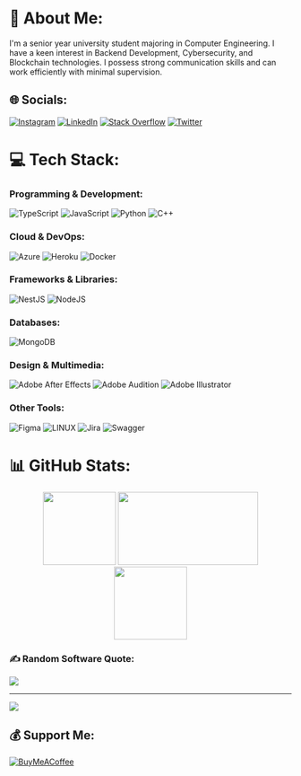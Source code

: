 # 💫 About Me:
I'm a senior year university student majoring in Computer Engineering. I have a keen interest in Backend Development, Cybersecurity, and Blockchain technologies. I possess strong communication skills and can work efficiently with minimal supervision.

## 🌐 Socials:
[![Instagram](https://img.shields.io/badge/Instagram-%23E4405F.svg?logo=Instagram&logoColor=white)](https://instagram.com/ihsanersen) [![LinkedIn](https://img.shields.io/badge/LinkedIn-%230077B5.svg?logo=linkedin&logoColor=white)](https://linkedin.com/in/-root) [![Stack Overflow](https://img.shields.io/badge/-Stackoverflow-FE7A16?logo=stack-overflow&logoColor=white)](https://stackoverflow.com/users/13002054) [![Twitter](https://img.shields.io/badge/Twitter-%231DA1F2.svg?logo=Twitter&logoColor=white)](https://twitter.com/azsleda) 

# 💻 Tech Stack:

### Programming & Development:
![TypeScript](https://img.shields.io/badge/typescript-%23007ACC.svg?style=for-the-badge&logo=typescript&logoColor=white) ![JavaScript](https://img.shields.io/badge/javascript-%23323330.svg?style=for-the-badge&logo=javascript&logoColor=%23F7DF1E) ![Python](https://img.shields.io/badge/python-3670A0?style=for-the-badge&logo=python&logoColor=ffdd54) ![C++](https://img.shields.io/badge/c++-%2300599C.svg?style=for-the-badge&logo=c%2B%2B&logoColor=white) 

### Cloud & DevOps:
![Azure](https://img.shields.io/badge/azure-%230072C6.svg?style=for-the-badge&logo=azure-devops&logoColor=white) ![Heroku](https://img.shields.io/badge/heroku-%23430098.svg?style=for-the-badge&logo=heroku&logoColor=white) ![Docker](https://img.shields.io/badge/docker-%230db7ed.svg?style=for-the-badge&logo=docker&logoColor=white)

### Frameworks & Libraries:
![NestJS](https://img.shields.io/badge/nestjs-%23E0234E.svg?style=for-the-badge&logo=nestjs&logoColor=white) ![NodeJS](https://img.shields.io/badge/node.js-6DA55F?style=for-the-badge&logo=node.js&logoColor=white) 

### Databases:
![MongoDB](https://img.shields.io/badge/MongoDB-%234ea94b.svg?style=for-the-badge&logo=mongodb&logoColor=white) 

### Design & Multimedia:
![Adobe After Effects](https://img.shields.io/badge/Adobe%20After%20Effects-9999FF.svg?style=for-the-badge&logo=Adobe%20After%20Effects&logoColor=white) ![Adobe Audition](https://img.shields.io/badge/Adobe%20Audition-9999FF.svg?style=for-the-badge&logo=Adobe%20Audition&logoColor=white) ![Adobe Illustrator](https://img.shields.io/badge/adobeillustrator-%23FF9A00.svg?style=for-the-badge&logo=adobeillustrator&logoColor=white)

### Other Tools:
![Figma](https://img.shields.io/badge/figma-%23F24E1E.svg?style=for-the-badge&logo=figma&logoColor=white) ![LINUX](https://img.shields.io/badge/Linux-FCC624?style=for-the-badge&logo=linux&logoColor=black) ![Jira](https://img.shields.io/badge/jira-%230A0FFF.svg?style=for-the-badge&logo=jira&logoColor=white) ![Swagger](https://img.shields.io/badge/-Swagger-%23Clojure?style=for-the-badge&logo=swagger&logoColor=white)

# 📊 GitHub Stats:
<p align="center">
  <img height="130em" src="https://github-readme-stats.vercel.app/api?username=sleda&theme=dark&hide_border=false&include_all_commits=false&count_private=true" />
  <img height="130em" width="250em" src="https://github-readme-streak-stats.herokuapp.com/?user=sleda&theme=dark&hide_border=false" />
  <img height="130em" src="https://github-readme-stats.vercel.app/api/top-langs/?username=sleda&theme=dark&hide_border=false&include_all_commits=false&count_private=true&layout=compact" />
</p>



### ✍️ Random Software Quote:
![](https://quotes-github-readme.vercel.app/api?type=horizontal&theme=dark)

---
[![](https://visitcount.itsvg.in/api?id=sleda&icon=9&color=1)](https://visitcount.itsvg.in)

## 💰 Support Me:
[![BuyMeACoffee](https://img.shields.io/badge/Buy%20Me%20A%20Coffee-ffdd00?style=for-the-badge&logo=buy-me-a-coffee&logoColor=black)](https://buymeacoffee.com/https://bmc.link/bysleda) 

